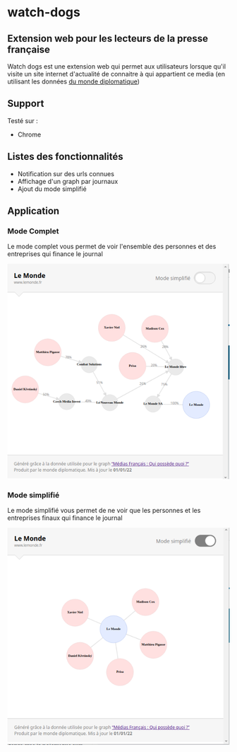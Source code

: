 # watch-dogs

## Extension web pour les lecteurs de la presse française

Watch dogs est une extension web qui permet aux utilisateurs lorsque qu'il visite un site internet d'actualité de connaitre à qui appartient ce media (en utilisant les données [du monde diplomatique](https://github.com/mdiplo/Medias_francais))

## Support

Testé sur :

- Chrome

## Listes des fonctionnalités

- Notification sur des urls connues
- Affichage d'un graph par journaux
- Ajout du mode simplifié

## Application

### Mode Complet

Le mode complet vous permet de voir l'ensemble des personnes et des entreprises qui finance le journal

<p align="center">
<img alt="WatchDogs" src="resources/lemonde_full.png">
</p>

### Mode simplifié

Le mode simplifié vous permet de ne voir que les personnes et les entreprises finaux qui finance le journal

<p align="center">
<img alt="WatchDogs" src="resources/lemonde_short.png">
</p>
